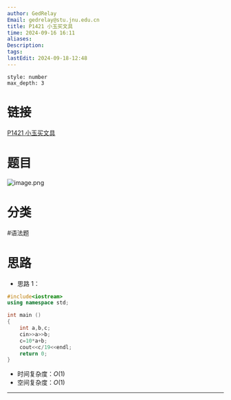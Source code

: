 ```yaml
---
author: GedRelay
Email: gedrelay@stu.jnu.edu.cn
title: P1421 小玉买文具
time: 2024-09-16 16:11
aliases: 
Description: 
tags: 
lastEdit: 2024-09-18-12:48
---
```


```toc
style: number
max_depth: 3
```

# 链接
[P1421 小玉买文具](https://www.luogu.com.cn/problem/P1421) 

# 题目
![image.png](https://ged-pic-bed.oss-cn-guangzhou.aliyuncs.com/img/202409161611267.png)


# 分类
#语法题 

# 思路
- 思路 1：


```cpp
#include<iostream>
using namespace std;

int main ()
{
    int a,b,c;
    cin>>a>>b;
    c=10*a+b;
    cout<<c/19<<endl;
    return 0;
}
```


- 时间复杂度：${O\left( 1 \right)  }$ 
- 空间复杂度：${O\left( 1 \right)  }$ 


---

